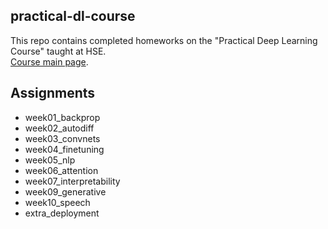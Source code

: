 ## practical-dl-course
This repo contains completed homeworks on the "Practical Deep Learning Course" taught at HSE.\
[Course main page](https://github.com/yandexdataschool/Practical_DL).
## Assignments
- week01_backprop
- week02_autodiff
- week03_convnets
- week04_finetuning
- week05_nlp
- week06_attention
- week07_interpretability
- week09_generative
- week10_speech
- extra_deployment
